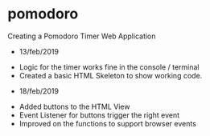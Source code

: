 # pomodoro
Creating a Pomodoro Timer Web Application

* 13/feb/2019
- Logic for the timer works fine in the console / terminal
- Created a basic HTML Skeleton to show working code.

* 18/feb/2019
- Added buttons to the HTML View
- Event Listener for buttons trigger the right event
- Improved on the functions to support browser events



